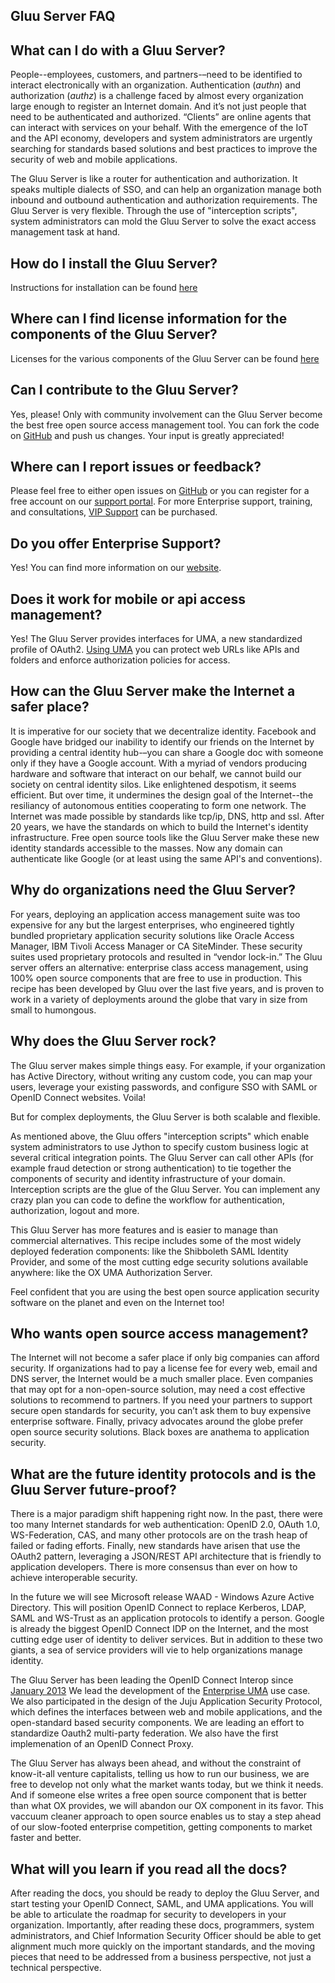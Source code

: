 ## Gluu Server FAQ

## What can I do with a Gluu Server?

People--employees, customers, and partners-–need to be identified to interact electronically
with an organization. Authentication (_authn_) and authorization (_authz_) is a challenge faced
by almost every organization large enough to register an Internet domain. And it’s not just
people that need to be authenticated and authorized. “Clients” are online agents that can
interact with services on your behalf. With the emergence of the IoT and the API economy,
developers and system administrators are urgently searching for standards based solutions and
best practices to improve the security of web and mobile applications.

The Gluu Server is like a router for authentication and authorization. It speaks multiple dialects
of SSO, and can help an organization manage both inbound and outbound authentication and authorization
requirements.  The Gluu Server is very flexible. Through the use of "interception scripts",
system administrators can mold the Gluu Server to solve the exact access management task at hand.

## How do I install the Gluu Server?

Instructions for installation can be found [here](../deployment/index.md)

## Where can I find license information for the components of the Gluu Server?

Licenses for the various components of the Gluu Server can be found [here](../introduction/index.md#licenses)

## Can I contribute to the Gluu Server?

Yes, please! Only with community involvement can the Gluu Server become the best free open source access management tool. You can fork the code on [GitHub](http://github.com/GluuFederation) and push us changes. Your input is greatly appreciated!

## Where can I report issues or feedback?

Please feel free to either open issues on [GitHub](https://github.com/GluuFederation/docs/issues) or you can register for a free account on our [support portal](https://support.gluu.org). For more Enterprise support, training, and consultations, [VIP Support](http://gluu.org/pricing) can be purchased.

## Do you offer Enterprise Support?

Yes! You can find more information on our [website](http://gluu.org/pricing).

## Does it work for mobile or api access management?

Yes! The Gluu Server provides interfaces for UMA, a new standardized profile of OAuth2. [Using UMA](./admin-guide/uma/) you can protect web URLs like APIs and folders and enforce authorization policies for access.

## How can the Gluu Server make the Internet a safer place?

It is imperative for our society that we decentralize identity. Facebook and
Google have bridged our inability to identify our friends on the Internet by
providing a central identity hub-–you can share a Google doc with someone
only if they have a Google account. With a myriad of vendors producing
hardware and software that interact on our behalf, we cannot build our society on
central identity silos. Like enlightened despotism, it seems efficient. But
over time, it undermines the design goal of the Internet--the resiliancy
of autonomous entities cooperating to form one network.  The Internet
was made possible by standards like tcp/ip, DNS, http and ssl. After 20 years,
we have the standards on which to build the Internet's identity infrastructure.
Free open source tools like the Gluu Server make these new identity standards
accessible to the masses. Now any domain can authenticate like Google (or at
least using the same API's and conventions).

## Why do organizations need the Gluu Server?

For years, deploying an application access management suite was too expensive
for any but the largest enterprises, who engineered tightly bundled proprietary
application security solutions like Oracle Access Manager, IBM Tivoli Access Manager
or CA SiteMinder. These security suites used proprietary protocols and resulted in
“vendor lock-in.” The Gluu server offers an alternative:
enterprise class access management, using 100% open source components
that are free to use in production. This recipe has been developed by Gluu over the
last five years, and is proven to work in a variety of deployments around the globe
that vary in size from small to humongous.

## Why does the Gluu Server rock?

The Gluu server makes simple things easy. For example, if your organization has Active Directory,
without writing any custom code, you can map your users, leverage your existing passwords, and
configure SSO with SAML or OpenID Connect websites. Voila!

But for complex deployments, the Gluu Server is both scalable and flexible.

As mentioned above, the Gluu offers "interception scripts" which enable system administrators to use
Jython to specify custom business logic at several critical integration points. The Gluu Server can call other APIs (for example fraud detection
or strong authentication) to tie together the components of security and identity infrastructure of your domain. Interception scripts are the glue of the Gluu Server. You can implement any crazy plan you can code to define the workflow for authentication, authorization, logout and
more.

This Gluu Server has more features and is easier to manage than commercial alternatives. This
recipe includes some of the most widely deployed federation components: like the Shibboleth SAML
Identity Provider, and some of the most cutting edge security solutions available anywhere: like
the OX UMA Authorization Server.

Feel confident that you are using the best open source application security software on the
planet and even on the Internet too!

## Who wants open source access management?

The Internet will not become a safer place if only big companies can afford security. If organizations
had to pay a license fee for every web, email and DNS server, the Internet would be a much smaller place.
Even companies that may opt for a non-open-source solution, may need a cost effective solutions to
recommend to partners. If you need your partners to support secure open standards for security, you can’t
ask them to buy expensive enterprise software. Finally, privacy advocates around the globe prefer open
source security solutions. Black boxes are anathema to application security.

## What are the future identity protocols and is the Gluu Server future-proof?

There is a major paradigm shift happening right now. In the past, there were too many Internet standards for
web authentication: OpenID 2.0, OAuth 1.0, WS-Federation, CAS, and many other protocols are on the trash heap
of failed or fading efforts. Finally, new standards have arisen that use the OAuth2 pattern, leveraging
a JSON/REST API architecture that is friendly to application developers. There is more consensus than ever
on how to achieve interoperable security.

In the future we will see Microsoft release WAAD - Windows Azure Active Directory. This will position
OpenID Connect to replace Kerberos, LDAP, SAML and WS-Trust as an application protocols to identify a person.
Google is already the biggest OpenID Connect IDP on the Internet, and the most cutting edge user of
identity to deliver services. But in addition to these two giants, a sea of service providers will vie to
help organizations manage identity.

The Gluu Server has been leading the OpenID Connect Interop since [January 2013](http://www.gluu.co/.fm8t)
We lead the development of the [Enterprise UMA](http://www.gluu.co/kantara) use case. We also participated
in the design of the Juju Application Security Protocol, which defines the interfaces between web and mobile
applications, and the open-standard based security components. We are leading an effort to standardize
Oauth2 multi-party federation. We also have the first implemenation of an OpenID Connect Proxy.

The Gluu Server has always been ahead, and without the constraint of know-it-all venture capitalists, telling
us how to run our business, we are free to develop not only what the market wants today, but we think
it needs. And if someone else writes a free open source component that is better than what OX provides,
we will abandon our OX component in its favor. This vaccuum cleaner approach to open source enables us
to stay a step ahead of our slow-footed enterprise competition, getting components to market faster and better.

## What will you learn if you read all the docs?

After reading the docs, you should be ready to deploy the Gluu Server, and start testing your OpenID Connect,
SAML, and UMA applications. You will be able to articulate the roadmap for security to developers in your
organization. Importantly, after reading these docs, programmers, system administrators, and Chief Information
Security Officer should be able to get alignment much more quickly on the important standards, and the
moving pieces that need to be addressed from a business perspective, not just a technical perspective.


